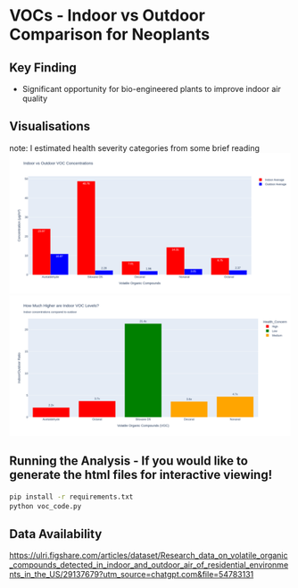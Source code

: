 # VOCs - Indoor vs Outdoor Comparison for Neoplants 


## Key Finding
- Significant opportunity for bio-engineered plants to improve indoor air quality

## Visualisations
note: I estimated health severity categories from some brief reading
![Indoor vs Outdoor Comparison](Indoor_vs_Outdoor.png)
![Indoor/Outdoor Ratios](Indoor_Outdoor_Ratio.png)


## Running the Analysis - If you would like to generate the html files for interactive viewing! 
```bash
pip install -r requirements.txt
python voc_code.py
```

## Data Availability

https://ulri.figshare.com/articles/dataset/Research_data_on_volatile_organic_compounds_detected_in_indoor_and_outdoor_air_of_residential_environments_in_the_US/29137679?utm_source=chatgpt.com&file=54783131
